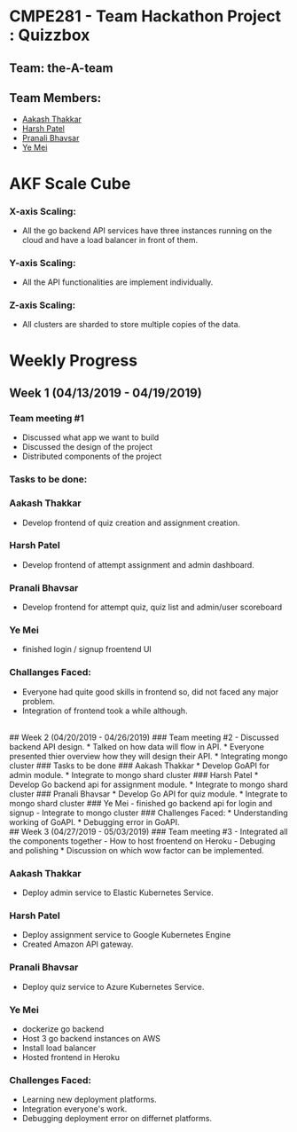 # CMPE281 - Team Hackathon Project : Quizzbox

## Team: the-A-team

## Team Members:
* [Aakash Thakkar](https://github.com/Akash2707)
* [Harsh Patel](https://github.com/harsh2911)
* [Pranali Bhavsar](https://github.com/pranali139)
* [Ye Mei](https://github.com/MeirYeMei)

# AKF Scale Cube

### X-axis Scaling: 
- All the go backend API services have three instances running on the cloud and have a load balancer in front of them.

### Y-axis Scaling:
- All the API functionalities are implement individually. 

### Z-axis Scaling:
- All clusters are sharded to store multiple copies of the data.

# Weekly Progress
## Week 1 (04/13/2019 - 04/19/2019)
### Team meeting #1
- Discussed what app we want to build
- Discussed the design of the project
- Distributed components of the project

### Tasks to be done:
### Aakash Thakkar
   * Develop frontend of quiz creation and assignment creation.
### Harsh Patel
   * Develop frontend of attempt assignment and admin dashboard.
### Pranali Bhavsar
  * Develop frontend for attempt quiz, quiz list and admin/user scoreboard
### Ye Mei
  - finished login / signup froentend UI
### Challanges Faced:
  * Everyone had quite good skills in frontend so, did not faced any major problem.
  * Integration of frontend took a while although.
  </br>
## Week 2 (04/20/2019 - 04/26/2019)
### Team meeting #2
  - Discussed backend API design.
  * Talked on how data will flow in API.
  * Everyone presented thier overview how they will design their API.
  * Integrating mongo cluster
### Tasks to be done
### Aakash Thakkar
  * Develop GoAPI for admin module.
  * Integrate to mongo shard cluster
### Harsh Patel
  * Develop Go backend api for assignment module.
  * Integrate to mongo shard cluster
### Pranali Bhavsar
  * Develop Go API for quiz module.
  * Integrate to mongo shard cluster
### Ye Mei
  - finished go backend api for login and signup
  - Integrate to mongo cluster
### Challenges Faced:
  * Understanding working of GoAPI.
  * Debugging error in GoAPI.
  </br>
## Week 3 (04/27/2019 - 05/03/2019)
### Team meeting #3
- Integrated all the components together
- How to host froentend on Heroku
- Debuging and polishing
* Discussion on which wow factor can be implemented.

### Aakash Thakkar
  * Deploy admin service to Elastic Kubernetes Service.
### Harsh Patel
  * Deploy assignment service to Google Kubernetes Engine
  * Created Amazon API gateway.
### Pranali Bhavsar
  * Deploy quiz service to Azure Kubernetes Service.
### Ye Mei
  - dockerize go backend
  - Host 3 go backend instances on AWS
  - Install load balancer
  - Hosted frontend in Heroku
 ### Challenges Faced:
 * Learning new deployment platforms.
 * Integration everyone's work.
 * Debugging deployment error on differnet platforms.
